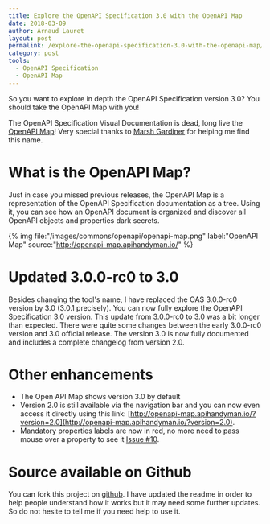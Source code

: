 ```yaml
---
title: Explore the OpenAPI Specification 3.0 with the OpenAPI Map
date: 2018-03-09
author: Arnaud Lauret
layout: post
permalink: /explore-the-openapi-specification-3.0-with-the-openapi-map/
category: post
tools:
  - OpenAPI Specification
  - OpenAPI Map
---
```


So you want to explore in depth the OpenAPI Specification version 3.0? You should take the OpenAPI Map with you!<!--more-->

The OpenAPI Specification Visual Documentation is dead, long live the [OpenAPI Map](http://openapi-map.apihandyman.io/)! Very special thanks to [Marsh Gardiner](https://twitter.com/earth2marsh) for helping me find this name.

# What is the OpenAPI Map?

Just in case you missed previous releases, the OpenAPI Map is a representation of the OpenAPI Specification documentation as a tree. Using it, you can see how an OpenAPI document is organized and discover all OpenAPI objects and properties dark secrets.

{% img file:"/images/commons/openapi/openapi-map.png" label:"OpenAPI Map" source:"http://openapi-map.apihandyman.io/" %}

# Updated 3.0.0-rc0 to 3.0

Besides changing the tool's name, I have replaced the OAS 3.0.0-rc0 version by 3.0 (3.0.1 precisely). You can now fully explore the OpenAPI Specification 3.0 version. This update from 3.0.0-rc0 to 3.0 was a bit longer than expected. There were quite some changes between the early 3.0.0-rc0 version and 3.0 official release. The version 3.0 is now fully documented and includes a complete changelog from version 2.0.

# Other enhancements

- The Open API Map shows version 3.0 by default
- Version 2.0 is still available via the navigation bar and you can now even access it directly using this link: [http://openapi-map.apihandyman.io/?version=2.0](http://openapi-map.apihandyman.io/?version=2.0).
- Mandatory properties labels are now in red, no more need to pass mouse over a property to see it [Issue #10](https://github.com/arno-di-loreto/openapi-map/issues/10).

# Source available on Github

You can fork this project on [github](https://github.com/arno-di-loreto/openapi-map). I have updated the readme in order to help people understand how it works but it may need some further updates. So do not hesite to tell me if you need help to use it.